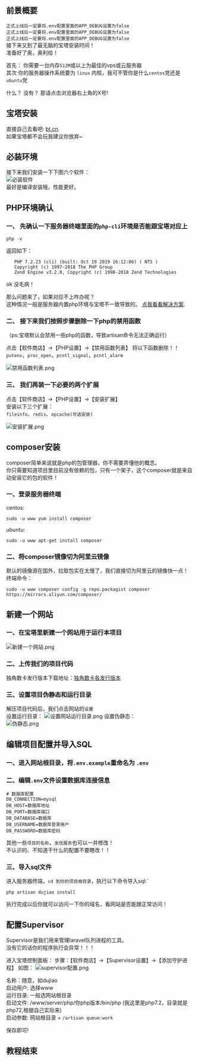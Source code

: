 ## 前景概要
`正式上线后一定要将.env配置里面的APP_DEBUG设置为false`   
`正式上线后一定要将.env配置里面的APP_DEBUG设置为false`   
`正式上线后一定要将.env配置里面的APP_DEBUG设置为false`   
接下来又到了最无脑的宝塔安装时间！   
准备好了奥，奥利给！  

首先： 
你需要一台内存`512M`或以上为最佳的vps或云服务器  
其次 你的服务器操作系统要为 `linux` 内核，我可不管你是什么`centos`党还是`ubuntu`党  

什么？ 没有？ 那请点击浏览器右上角的X号!

## 宝塔安装

直接自己去看吧: [bt.cn](https://bt.cn).    
如果宝塔都不会玩我建议你放弃~

## 必装环境

接下来我们安装一下下图六个软件：    
![必装软件](https://i.loli.net/2020/04/07/hfMmUcFVWqB5JQo.png)  
最好是编译安装哦，性能更好。

## PHP环境确认
### 一、 先确认一下服务器终端里面的`php-cli`环境是否能跟宝塔对应上
```
php -v
```
返回如下：
```
   PHP 7.2.23 (cli) (built: Oct 19 2019 16:12:06) ( NTS )
   Copyright (c) 1997-2018 The PHP Group
   Zend Engine v3.2.0, Copyright (c) 1998-2018 Zend Technologies
```
ok 没毛病！

那么问题来了，如果对应不上咋办呢？   
这种情况一般是服务器内置php环境与宝塔不一致导致的。 
[点我看看解决方案](problems.md#PHP终端环境对应不上).   

### 二、 接下来我们按照步骤删除一下php的禁用函数    
（ps:宝塔默认会禁用一些php的函数，导致artisan命令无法正确运行）

点击【软件商店】->【PHP设置】->【禁用函数列表】 
将以下函数删除！！   
`putenv`，`proc_open`，`pcntl_signal`，`pcntl_alarm`   

![禁用函数列表.png](https://i.loli.net/2020/04/07/eusZzGJxprmTHAW.png)    

### 三、 我们再装一下必要的两个扩展    

点击【软件商店】->【PHP设置】->【安装扩展】   
安装以下三个扩展：   
`fileinfo`、`redis`、`opcache(可选安装)`  

![安装扩展.png](https://i.loli.net/2020/04/07/bytNw5zoXVeh4nA.png)   


## composer安装
composer简单来说就是php的包管理器，你不需要弄懂他的概念。  
你只需要知道项目里目前没有依赖的包，只有一个架子，这个composer就是来自动安装它的包的软件！   

### 一、登录服务器终端

centos: 
``` 
sudo -u www yum install composer
``` 
ubuntu: 
```
sudo -u www apt-get install composer
```

### 二、将composer镜像切为阿里云镜像
默认的镜像源在国外，拉取包实在太慢了，我们直接切为阿里云的镜像快一点！ 
终端命令：
```
sudo -u www composer config -g repo.packagist composer https://mirrors.aliyun.com/composer/
```

## 新建一个网站

### 一、在宝塔里新建一个网站用于运行本项目
![新建一个网站.png](https://i.loli.net/2020/04/07/IUmzMecBGwyDEj3.png)    

### 二、上传我们的项目代码
独角数卡发行版本下载地址：[独角数卡各发行版本](https://github.com/assimon/dujiaoka/releases)    

### 三、设置项目伪静态和运行目录
解压项目代码后，我们点击网站的`设置`     
设置运行目录： 
![设置网站运行目录.png](https://i.loli.net/2020/04/07/WpmtZUl2OubkSc5.png)
设置伪静态：  
![伪静态.png](https://i.loli.net/2020/04/07/UfKW75FbYMht9S6.png)

## 编辑项目配置并导入SQL

### 一、进入网站根目录，将`.env.example`重命名为 `.env`

### 二、编辑`.env`文件设置数据库连接信息   
```
# 数据库配置
DB_CONNECTION=mysql
DB_HOST=数据库地址
DB_PORT=数据库端口
DB_DATABASE=数据库
DB_USERNAME=数据库登录用户
DB_PASSWORD=数据库密码
```
其他一些`项目的名称`，`发信服务`也可以一并修改！  
不认识的、不知道干什么的配置不要瞎改！！    

### 三、导入sql文件

进入服务器终端，`cd 到你的项目根目录`，执行以下命令导入sql:`
```
php artisan dujiao install
```

执行完成以后你就可以访问一下你的域名，看网站是否能跟正常访问！

## 配置Supervisor
Supervisor是我们用来管理laravel队列进程的工具。      
没有它的话你的程序执行会异常！！！   

进入宝塔控制面板：
步骤：【软件商店】->【Supervisor设置】->【添加守护进程】 
如图： 
![supervisor配置.png](https://i.loli.net/2020/04/07/sf3JctX1b7BNWUT.png)  

名称：随意，如dujiao   
启动用户: 选择www  
运行目录: 一般选网站根目录   
启动文件: /www/server/php/你php版本/bin/php (我这里是php7.2，目录就是php72,根据自己实际来)    
启动参数: 网站根目录 + `/artisan queue:work` 

保存即可!   

## 教程结束
